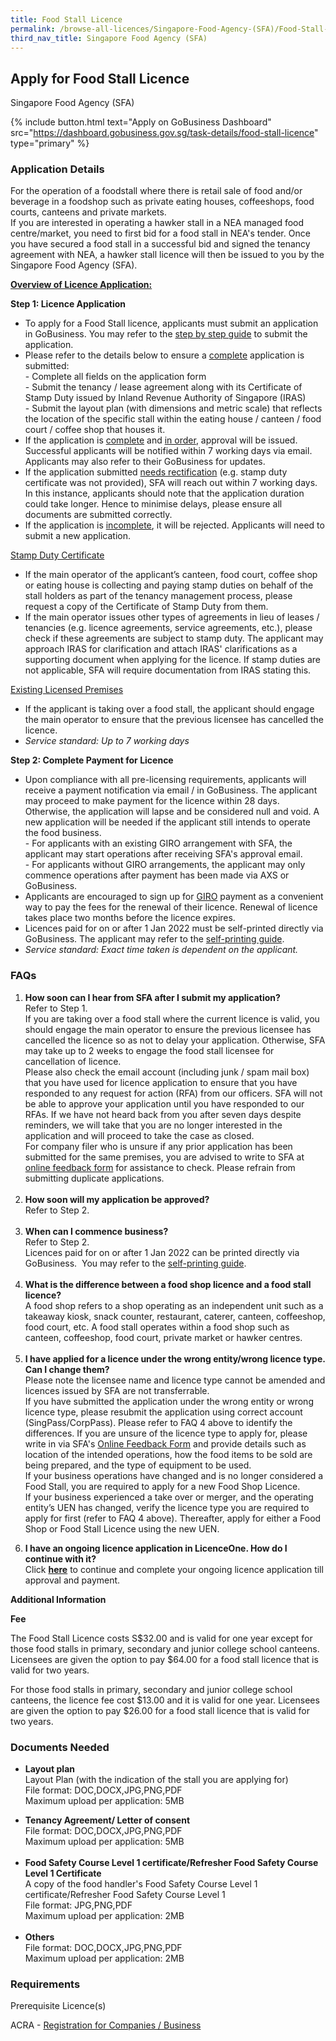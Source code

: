 ```yaml
---
title: Food Stall Licence
permalink: /browse-all-licences/Singapore-Food-Agency-(SFA)/Food-Stall-Licence
third_nav_title: Singapore Food Agency (SFA)
---
```


## Apply for Food Stall Licence

Singapore Food Agency (SFA)

{% include button.html text="Apply on GoBusiness Dashboard" src="https://dashboard.gobusiness.gov.sg/task-details/food-stall-licence" type="primary" %}

<H3>Application Details</H3>

<p>For the operation of a foodstall where there is retail sale of food and/or beverage in a foodshop such as private eating houses, coffeeshops, food courts, canteens and private markets.<br>If you are interested in operating a hawker stall in a NEA managed food centre/market, you need to first bid for a food stall in NEA's tender. Once you have secured a food stall in a successful bid and signed the tenancy agreement with NEA, a hawker stall licence will then be issued to you by the Singapore Food Agency (SFA).</p>
<p><span style="text-decoration: underline;"><strong>Overview of Licence Application:</strong></span></p>
<p><strong>Step 1: Licence Application</strong></p>
<ul>
<li>To apply for a Food Stall licence, applicants must submit an application in GoBusiness. You may refer to the <a href="https://go.gov.sg/gbsfa-food-stall-licence-application-guide" target="_blank" rel="noopener">step by step guide</a> to submit the application.&nbsp;</li>
<li>Please refer to the details below to ensure a <span style="text-decoration: underline;">complete</span> application is submitted:<br>- Complete all fields on the application form<br>- Submit the tenancy / lease agreement along with its Certificate of Stamp Duty issued by Inland Revenue Authority of Singapore (IRAS)<br>- Submit the layout plan (with dimensions and metric scale) that reflects the location of the specific stall within the eating house / canteen / food court / coffee shop that houses it.</li>
<li>If the application is <span style="text-decoration: underline;">complete</span> and <span style="text-decoration: underline;">in order</span>, approval will be issued. Successful applicants will be notified within 7 working days via email. Applicants may also refer to their GoBusiness for updates.</li>
<li>If the application submitted <span style="text-decoration: underline;">needs rectification</span> (e.g. stamp duty certificate was not provided), SFA will reach out within 7 working days. In this instance, applicants should note that the application duration could take longer. Hence to minimise delays, please ensure all documents are submitted correctly.</li>
<li>If the application is <span style="text-decoration: underline;">incomplete</span>, it will be rejected. Applicants will need to submit a new application.</li>
</ul>
<p><span style="text-decoration: underline;">Stamp Duty Certificate</span></p>
<ul>
<li>If the main operator of the applicant&rsquo;s canteen, food court, coffee shop or eating house is collecting and paying stamp duties on behalf of the stall holders as part of the tenancy management process, please request a copy of the Certificate of Stamp Duty from them.</li>
<li>If the main operator issues other types of agreements in lieu of leases / tenancies (e.g. licence agreements, service agreements, etc.), please check if these agreements are subject to stamp duty. The applicant may approach IRAS for clarification and attach IRAS' clarifications as a supporting document when applying for the licence. If stamp duties are not applicable, SFA will require documentation from IRAS stating this.</li>
</ul>
<p><span style="text-decoration: underline;">Existing Licensed Premises</span></p>
<ul>
<li>If the applicant is taking over a food stall, the applicant should engage the main operator to ensure that the previous licensee has cancelled the licence.</li>
<li style="font-style: italic;"><em>Service standard: Up to 7 working days</em></li>
</ul>
<p><strong>Step 2: Complete Payment for Licence</strong></p>
<ul>
<li>Upon compliance with all pre-licensing requirements, applicants will receive a payment notification via email / in GoBusiness. The applicant may proceed to make payment for the licence within 28 days. Otherwise, the application will lapse and be considered null and void. A new application will be needed if the applicant still intends to operate the food business.<br>- For applicants with an existing GIRO arrangement with SFA, the applicant may start operations after receiving SFA's approval email.<br>- For applicants without GIRO arrangements, the applicant may only commence operations after payment has been made via AXS or GoBusiness.</li>
<li>Applicants are encouraged to sign up for <a href="https://www.sfa.gov.sg/e-services/payment-modes/giro" target="_blank" rel="noopener">GIRO</a> payment as a convenient way to pay the fees for the renewal of their licence. Renewal of licence takes place two months before the licence expires.</li>
<li>Licences paid for on or after 1 Jan 2022 must be self-printed directly via GoBusiness. The applicant may refer to the <a href="https://go.gov.sg/gbsfaselfprintingguide" target="_blank" rel="noopener">self-printing guide</a>.</li>
<li style="font-style: italic;"><em>Service standard: Exact time taken is dependent on the applicant.</em></li>
</ul>
<h3>FAQs</h3>
<ol>
<li><strong>How soon can I hear from SFA after I submit my application?</strong><br>Refer to Step 1.<br>If you are taking over a food stall where the current licence is valid, you should engage the main operator to ensure the previous licensee has cancelled the licence so as not to delay your application. Otherwise, SFA may take up to 2 weeks to engage the food stall licensee for cancellation of licence.<br>Please also check the email account (including junk / spam mail box) that you have used for licence application to ensure that you have responded to any request for action (RFA) from our officers. SFA will not be able to approve your application until you have responded to our RFAs. If we have not heard back from you after seven days despite reminders, we will take that you are no longer interested in the application and will proceed to take the case as closed.<br>For company filer who is unsure if any prior application has been submitted for the same premises, you are advised to write to SFA at <a href="https://www.sfa.gov.sg/feedback" target="_blank" rel="noopener">online feedback form</a> for assistance to check. Please refrain from submitting duplicate applications.<br><br></li>
<li><strong>How soon will my application be approved?</strong><br>Refer to Step 2.<br><br></li>
<li><strong>When can I commence business?</strong><br>Refer to Step 2.<br>Licences paid for on or after 1 Jan 2022 can be printed directly via GoBusiness. &nbsp;You may refer to the <a href="https://go.gov.sg/gbsfaselfprintingguide" target="_blank" rel="noopener">self-printing guide</a>.<br><br></li>
<li><strong>What is the difference between a food shop licence and a food stall licence?</strong><br>A food shop refers to a shop operating as an independent unit such as a takeaway kiosk, snack counter, restaurant, caterer, canteen, coffeeshop, food court, etc. A food stall operates within a food shop such as canteen, coffeeshop, food court, private market or hawker centres.<br><br></li>
<li><strong>I have applied for a licence under the wrong entity/wrong licence type. Can I change them?</strong><br>Please note the licensee name and licence type cannot be amended and licences issued by SFA are not transferrable.<br>If you have submitted the application under the wrong entity or wrong licence type, please resubmit the application using correct account (SingPass/CorpPass). Please refer to FAQ 4 above to identify the differences. If you are unsure of the licence type to apply for, please write in via SFA's <a href="http://www.sfa.gov.sg/feedback" target="_blank" rel="noopener">Online Feedback Form</a> and provide details such as location of the intended operations, how the food items to be sold are being prepared, and the type of equipment to be used.&nbsp;<br>If your business operations have changed and is no longer considered a Food Stall, you are required to apply for a new Food Shop Licence.<br>If your business experienced a take over or merger, and the operating entity&rsquo;s UEN has changed, verify the licence type you are required to apply for first (refer to FAQ 4 above). Thereafter, apply for either a Food Shop or Food Stall Licence using the new UEN.</li>
<li>
<p><strong>I have an ongoing licence application in LicenceOne. How do I continue with it?<br></strong>Click&nbsp;<a href="https://licence1.business.gov.sg/licence1/authentication/showLogin.action" target="_blank" rel="noopener"><strong>here</strong></a> to continue and complete your ongoing licence application till approval and payment.</p>
</li>
</ol>

<strong>Additional Information</strong>

<p><strong>Fee</strong></p>
<p>The Food Stall Licence costs S$32.00 and is valid for one year except for those food stalls in primary, secondary and junior college school canteens. Licensees are given the option to pay $64.00 for a food stall licence that is valid for two years.</p>
<p>For those food stalls in primary, secondary and junior college school canteens, the licence fee cost $13.00 and it is valid for one year. Licensees are given the option to pay $26.00 for a food stall licence that is valid for two years.</p>

<H3>Documents Needed</H3>

<ul>
<li><strong>Layout plan</strong><br>Layout Plan (with the indication of the stall you are applying for)<br>File format: DOC,DOCX,JPG,PNG,PDF<br>Maximum upload per application: 5MB</li>
</ul>
<div id="supportingDoc7" class="supporting-doc">
<ul>
<li><strong>Tenancy Agreement/ Letter of consent<br></strong>File format: DOC,DOCX,JPG,PNG,PDF<br>Maximum upload per application: 5MB<br><br></li>
<li><strong>Food Safety Course Level 1 certificate/Refresher Food Safety Course Level 1 Certificate<br></strong>A copy of the food handler's Food Safety Course Level 1 certificate/Refresher Food Safety Course Level 1<br>File format: JPG,PNG,PDF<br>Maximum upload per application: 2MB<br><br></li>
<li><strong>Others</strong><br>File format: DOC,DOCX,JPG,PNG,PDF<br>Maximum upload per application: 2MB</li>
</ul>
</div>

<H3>Requirements</H3>

<p>Prerequisite Licence(s)</p>
<p>ACRA - <a href="https://www.acra.gov.sg/Home/" target="_blank" rel="noopener">Registration for Companies / Business</a></p>

